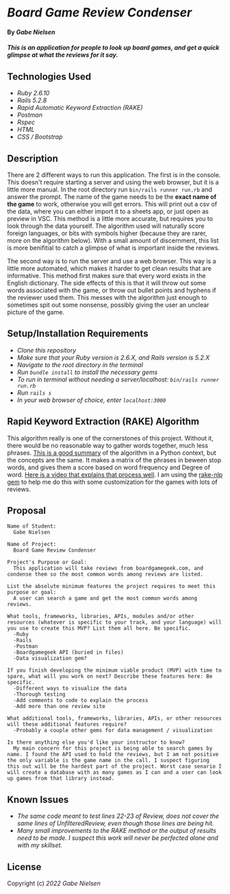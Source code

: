# _Board Game Review Condenser_

#### By _**Gabe Nielsen**_

#### _This is an application for people to look up board games, and get a quick glimpse at what the reviews for it say._

## Technologies Used

- _Ruby 2.6.10_
- _Rails 5.2.8_
- _Rapid Automatic Keyword Extraction (RAKE)_
- _Postman_
- _Rspec_
- _HTML_
- _CSS / Bootstrap_

## Description

There are 2 different ways to run this application. The first is in the console. This doesn't require starting a server and using the web browser, but it is a little more manual. In the root directory run `bin/rails runner run.rb` and answer the prompt. The name of the game needs to be the **exact name of the game** to work, otherwise you will get errors. This will print out a csv of the data, where you can either import it to a sheets app, or just open as preview in VSC. This method is a little more accurate, but requires you to look through the data yourself. The algorithm used will naturally score foreign languages, or bits with symbols higher (because they are rarer, more on the algorithm below). With a small amount of discernment, this list is more benifitial to catch a glimpse of what is important inside the reviews.

The second way is to run the server and use a web browser. This way is a little more automated, which makes it harder to get clean results that are informative. This method first makes sure that every word exists in the English dictionary. The side effects of this is that it will throw out some words associated with the game, or throw out bullet points and hyphens if the reviewer used them. This messes with the algorithm just enough to sometimes spit out some nonsense, possibly giving the user an unclear picture of the game.

## Setup/Installation Requirements

- _Clone this repository_
- _Make sure that your Ruby version is 2.6.X, and Rails version is 5.2.X_
- _Navigate to the root directory in the terminal_
- _Run `bundle install` to install the necessary gems_
- _To run in terminal without needing a server/localhost: `bin/rails runner run.rb`_
- _Run `rails s`_
- _In your web browser of choice, enter `localhost:3000`_

## Rapid Keyword Extraction (RAKE) Algorithm

This algorithm really is one of the cornerstones of this project. Without it, there would be no reasonable way to gather words together, much less phrases. [This is a good summary](https://www.analyticsvidhya.com/blog/2021/10/rapid-keyword-extraction-rake-algorithm-in-natural-language-processing/) of the algorithm in a Python context, but the concepts are the same. It makes a matrix of the phrases in beween stop words, and gives them a score based on word frequency and Degree of word. [Here is a video that explains that process well](https://www.youtube.com/watch?v=ZOgrhn2Uq0U). I am using the [rake-nlp gem](https://github.com/spohlenz/rake-nlp) to help me do this with some customization for the games with lots of reviews.

## Proposal

```
Name of Student:
  Gabe Nielsen

Name of Project:
  Board Game Review Condenser

Project's Purpose or Goal:
  This application will take reviews from boardgamegeek.com, and condense them so the most common words among reviews are listed.

List the absolute minimum features the project requires to meet this purpose or goal:
  A user can search a game and get the most common words among reviews.

What tools, frameworks, libraries, APIs, modules and/or other resources (whatever is specific to your track, and your language) will you use to create this MVP? List them all here. Be specific.
  -Ruby
  -Rails
  -Postman
  -Boardgamegeek API (buried in files)
  -Data visualization gem?

If you finish developing the minimum viable product (MVP) with time to spare, what will you work on next? Describe these features here: Be specific.
  -Different ways to visualize the data
  -Thorough testing
  -Add comments to code to explain the process
  -Add more than one review site

What additional tools, frameworks, libraries, APIs, or other resources will these additional features require?
  -Probably a couple other gems for data management / visualization

Is there anything else you'd like your instructor to know?
  My main concern for this project is being able to search games by name. I found the API used to hold the reviews, but I am not positive the only variable is the game name in the call. I suspect figuring this out will be the hardest part of the project. Worst case senario I will create a database with as many games as I can and a user can look up games from that library instead.
```

## Known Issues

- _The same code meant to test lines 22-23 of Review, does not cover the same lines of UnfilteredReview, even though those lines are being hit._
- _Many small improvements to the RAKE method or the output of results need to be made. I suspect this work will never be perfected alone and with my skillset._

## License

Copyright (c) _2022_ _Gabe Nielsen_
